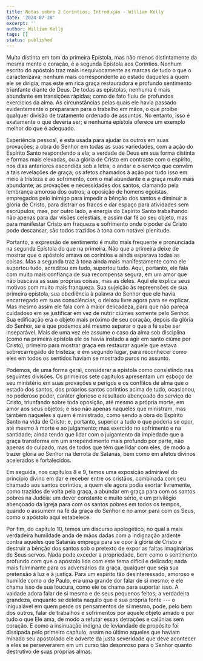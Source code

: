 ```yaml
---
title: Notas sobre 2 Coríntios; Introdução - William Kelly
date: '2024-07-20'
excerpt: ''
author: William Kelly
tags: []
status: published
---
```

Muito distinta em tom da primeira Epístola, mas não menos distintamente
da mesma mente e coração, é a segunda Epístola aos Coríntios. Nenhum
escrito do apóstolo traz mais inequivocamente as marcas de tudo o que o
caracterizava; nenhum mais correspondente ao estado daqueles a quem ele
se dirigia; mas este em rica graça restauradora e profundo sentimento
triunfante diante de Deus. De todas as epístolas, nenhuma é mais
abundante em transições rápidas; como de fato fluiu de profundos
exercícios da alma. As circunstâncias pelas quais ele havia passado
evidentemente o prepararam para o trabalho em mãos, o que proíbe
qualquer divisão de tratamento ordenado de assuntos. No entanto, isso é
exatamente o que deveria ser; e nenhuma epístola oferece um exemplo
melhor do que é adequado.

Experiência pessoal, e esta usada para ajudar os outros em suas
provações; a obra do Senhor em todas as suas variedades, com a ação do
Espírito Santo respondendo a ela; a verdade de Deus em sua forma
distinta e formas mais elevadas, ou a glória de Cristo em contraste com
o espírito, nos dias anteriores escondida sob a letra; o andar e o
serviço que convêm a tais revelações de graça; os afetos chamados à ação
por tudo isso em meio à tristeza e ao sofrimento, com o mal abundante e
a graça muito mais abundante; as provações e necessidades dos santos,
clamando pela lembrança amorosa dos outros; a oposição de homens
egoístas, empregados pelo inimigo para impedir a bênção dos santos e
diminuir a glória de Cristo, para distrair os fracos e dar espaço para
atividades sem escrúpulos; mas, por outro lado, a energia do Espírito
Santo trabalhando não apenas para dar visões celestiais, e assim dar fé
ao seu objeto, mas para manifestar Cristo em fraqueza e sofrimento onde
o poder de Cristo pode descansar, são todos trazidos à tona com notável
plenitude.

Portanto, a expressão de sentimento é muito mais frequente e pronunciada
na segunda Epístola do que na primeira. Não que a primeira deixe de
mostrar que o apóstolo amava os coríntios e ainda esperava todas as
coisas. Mas a segunda traz à tona ainda mais manifestamente como ele
suportou tudo, acreditou em tudo, suportou tudo. Aqui, portanto, ele
fala com muito mais confiança de sua recompensa segura, em um amor que
não buscava as suas próprias coisas, mas as deles. Aqui ele explica seus
motivos com muito mais franqueza. Sua sujeição às repreensões de sua
primeira epístola, sua obediência à palavra do Senhor que ele havia
encarregado em suas consciências, o deixou livre agora para se explicar.
Mas mesmo assim ele fala com a maior delicadeza, para que não pareça
cuidadoso em se justificar em vez de nutrir ciúmes somente pelo Senhor.
Sua edificação era o objeto mais próximo de seu coração, depois da
glória do Senhor, se é que podemos até mesmo separar o que a fé sabe ser
inseparável. Mais de uma vez ele assume o caso da alma sob disciplina
(como na primeira epístola ele os havia instado a agir em santo ciúme
por Cristo), primeiro para mostrar graça em restaurar aquele que estava
sobrecarregado de tristeza; e em segundo lugar, para reconhecer como
eles em todos os sentidos haviam se mostrado puros no assunto.

Podemos, de uma forma geral, considerar a epístola como consistindo nas
seguintes divisões. Os primeiros sete capítulos apresentam um esboço de
seu ministério em suas provações e perigos e os conflitos de alma que o
estado dos santos, dos próprios santos coríntios acima de tudo,
ocasionou, no poderoso poder, caráter glorioso e resultado abençoado do
serviço de Cristo, triunfando sobre toda oposição, até mesmo a própria
morte, em amor aos seus objetos; e isso não apenas naqueles que
ministram, mas também naqueles a quem é ministrado, como sendo a obra do
Espírito Santo na vida de Cristo; e, portanto, superior a tudo o que
poderia se opor, até mesmo à morte e ao julgamento; mas exercido no
sofrimento e na santidade; ainda tendo que lidar com o julgamento da
impiedade que a graça transforma em um arrependimento mais profundo por
parte, não apenas do culpado, mas de todos que têm que lidar com eles,
de modo a trazer glória ao Senhor na derrota de Satanás, bem como em
afetos divinos acelerados e fortalecidos.

Em seguida, nos capítulos 8 e 9, temos uma exposição admirável do
princípio divino em dar e receber entre os cristãos, combinada com seu
chamado aos santos coríntios, a quem ele agora podia exortar livremente,
como trazidos de volta pela graça, a abundar em graça para com os santos
pobres na Judéia: um dever constante e muito sério, e um privilégio
abençoado da igreja para com os santos pobres em todos os tempos, quando
o assumem na fé da graça do Senhor e no amor para com os Seus, como o
apóstolo aqui estabelece.

Por fim, do capítulo 10, temos um discurso apologético, no qual a mais
verdadeira humildade anda de mãos dadas com a indignação ardente contra
aqueles que Satanás emprega para se opor à glória de Cristo e destruir a
bênção dos santos sob o pretexto de expor as faltas imaginárias de Seus
servos. Nada pode exceder a propriedade, bem como o sentimento profundo
com que o apóstolo lida com este tema difícil e delicado; nada mais
fulminante para os adversários da graça, qualquer que seja sua pretensão
à luz e à justiça. Para um espírito tão desinteressado, amoroso e
humilde como o de Paulo, era uma grande dor falar de si mesmo; e ele
chama isso de sua loucura, como ele os chama para suportar isso. A
vaidade adora falar de si mesma e de seus pequenos feitos; a verdadeira
grandeza, enquanto se deleita naquilo que é sua própria fonte --- o
inigualável em quem perde os pensamentos de si mesmo, pode, pelo bem dos
outros, falar de trabalhos e sofrimentos por aquele objeto amado e por
tudo o que Ele ama, de modo a refutar essas detrações e calúnias sem
coração. E como a insinuação indigna de leviandade de propósito foi
dissipada pelo primeiro capítulo, assim no último aqueles que haviam
minado seu apostolado ele adverte da justa severidade que deve acontecer
a eles se perseverarem em um curso tão desonroso para o Senhor quanto
destrutivo de suas próprias almas.
